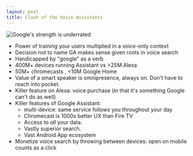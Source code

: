 ```yaml
---
layout: post
title: Clash of the Voice Assistants
---
```

![Google's strength is underrated](http://richardbenjaminrush.com/images/clash-of-the-titans.png)

- Power of training your users multiplied in a voice-only context
- Decision not to name GA makes sense given roots in voice search
- Handicapped by "google" as a verb
- 400M+ devices running Assistant vs >25M Alexa
- 50M+ chromecasts , <10M Google Home
- Value of a smart speaker is omnipresence, always on. Don't have to reach into pocket.
- Killer feature on Alexa: voice purchase (in that it's something Google can't do as well)
- Killer features of Google Assistant:
    - multi-device: same service follows you throughout your day
    - Chromecast is 1000x better UX than Fire TV
    - Access to *all* your data.
    - Vastly superior search.
    - Vast Android App ecosystem
- Monetize voice search by throwing between devices: open on mobile counts as a click
